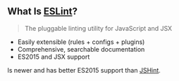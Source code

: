 ##  What Is [ESLint](http://eslint.org/)?

> The pluggable linting utility for JavaScript and JSX

* Easily extensible (rules + configs + plugins)
* Comprehensive, searchable documentation
* ES2015 and JSX support

Is newer and has better ES2015 support than [JSHint](http://jshint.com/).
